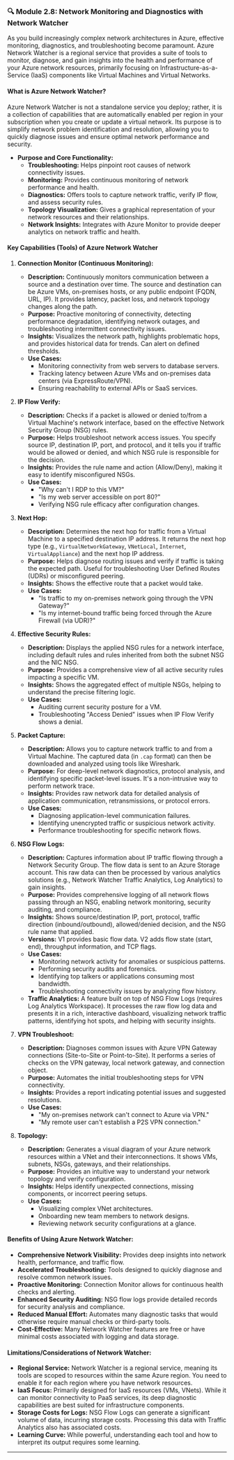 ### **🔍 Module 2.8: Network Monitoring and Diagnostics with Network Watcher**

As you build increasingly complex network architectures in Azure, effective monitoring, diagnostics, and troubleshooting become paramount. Azure Network Watcher is a regional service that provides a suite of tools to monitor, diagnose, and gain insights into the health and performance of your Azure network resources, primarily focusing on Infrastructure-as-a-Service (IaaS) components like Virtual Machines and Virtual Networks.

#### **What is Azure Network Watcher?**

Azure Network Watcher is not a standalone service you deploy; rather, it is a collection of capabilities that are automatically enabled per region in your subscription when you create or update a virtual network. Its purpose is to simplify network problem identification and resolution, allowing you to quickly diagnose issues and ensure optimal network performance and security.

* **Purpose and Core Functionality:**
    * **Troubleshooting:** Helps pinpoint root causes of network connectivity issues.
    * **Monitoring:** Provides continuous monitoring of network performance and health.
    * **Diagnostics:** Offers tools to capture network traffic, verify IP flow, and assess security rules.
    * **Topology Visualization:** Gives a graphical representation of your network resources and their relationships.
    * **Network Insights:** Integrates with Azure Monitor to provide deeper analytics on network traffic and health.

#### **Key Capabilities (Tools) of Azure Network Watcher**

1.  **Connection Monitor (Continuous Monitoring):**
    * **Description:** Continuously monitors communication between a source and a destination over time. The source and destination can be Azure VMs, on-premises hosts, or any public endpoint (FQDN, URL, IP). It provides latency, packet loss, and network topology changes along the path.
    * **Purpose:** Proactive monitoring of connectivity, detecting performance degradation, identifying network outages, and troubleshooting intermittent connectivity issues.
    * **Insights:** Visualizes the network path, highlights problematic hops, and provides historical data for trends. Can alert on defined thresholds.
    * **Use Cases:**
        * Monitoring connectivity from web servers to database servers.
        * Tracking latency between Azure VMs and on-premises data centers (via ExpressRoute/VPN).
        * Ensuring reachability to external APIs or SaaS services.

2.  **IP Flow Verify:**
    * **Description:** Checks if a packet is allowed or denied to/from a Virtual Machine's network interface, based on the effective Network Security Group (NSG) rules.
    * **Purpose:** Helps troubleshoot network access issues. You specify source IP, destination IP, port, and protocol, and it tells you if traffic would be allowed or denied, and which NSG rule is responsible for the decision.
    * **Insights:** Provides the rule name and action (Allow/Deny), making it easy to identify misconfigured NSGs.
    * **Use Cases:**
        * "Why can't I RDP to this VM?"
        * "Is my web server accessible on port 80?"
        * Verifying NSG rule efficacy after configuration changes.

3.  **Next Hop:**
    * **Description:** Determines the next hop for traffic from a Virtual Machine to a specified destination IP address. It returns the next hop type (e.g., `VirtualNetworkGateway`, `VNetLocal`, `Internet`, `VirtualAppliance`) and the next hop IP address.
    * **Purpose:** Helps diagnose routing issues and verify if traffic is taking the expected path. Useful for troubleshooting User Defined Routes (UDRs) or misconfigured peering.
    * **Insights:** Shows the effective route that a packet would take.
    * **Use Cases:**
        * "Is traffic to my on-premises network going through the VPN Gateway?"
        * "Is my internet-bound traffic being forced through the Azure Firewall (via UDR)?"

4.  **Effective Security Rules:**
    * **Description:** Displays the applied NSG rules for a network interface, including default rules and rules inherited from both the subnet NSG and the NIC NSG.
    * **Purpose:** Provides a comprehensive view of all active security rules impacting a specific VM.
    * **Insights:** Shows the aggregated effect of multiple NSGs, helping to understand the precise filtering logic.
    * **Use Cases:**
        * Auditing current security posture for a VM.
        * Troubleshooting "Access Denied" issues when IP Flow Verify shows a denial.

5.  **Packet Capture:**
    * **Description:** Allows you to capture network traffic to and from a Virtual Machine. The captured data (in `.cap` format) can then be downloaded and analyzed using tools like Wireshark.
    * **Purpose:** For deep-level network diagnostics, protocol analysis, and identifying specific packet-level issues. It's a non-intrusive way to perform network trace.
    * **Insights:** Provides raw network data for detailed analysis of application communication, retransmissions, or protocol errors.
    * **Use Cases:**
        * Diagnosing application-level communication failures.
        * Identifying unencrypted traffic or suspicious network activity.
        * Performance troubleshooting for specific network flows.

6.  **NSG Flow Logs:**
    * **Description:** Captures information about IP traffic flowing through a Network Security Group. The flow data is sent to an Azure Storage account. This raw data can then be processed by various analytics solutions (e.g., Network Watcher Traffic Analytics, Log Analytics) to gain insights.
    * **Purpose:** Provides comprehensive logging of all network flows passing through an NSG, enabling network monitoring, security auditing, and compliance.
    * **Insights:** Shows source/destination IP, port, protocol, traffic direction (inbound/outbound), allowed/denied decision, and the NSG rule name that applied.
    * **Versions:** V1 provides basic flow data. V2 adds flow state (start, end), throughput information, and TCP flags.
    * **Use Cases:**
        * Monitoring network activity for anomalies or suspicious patterns.
        * Performing security audits and forensics.
        * Identifying top talkers or applications consuming most bandwidth.
        * Troubleshooting connectivity issues by analyzing flow history.
    * **Traffic Analytics:** A feature built on top of NSG Flow Logs (requires Log Analytics Workspace). It processes the raw flow log data and presents it in a rich, interactive dashboard, visualizing network traffic patterns, identifying hot spots, and helping with security insights.

7.  **VPN Troubleshoot:**
    * **Description:** Diagnoses common issues with Azure VPN Gateway connections (Site-to-Site or Point-to-Site). It performs a series of checks on the VPN gateway, local network gateway, and connection object.
    * **Purpose:** Automates the initial troubleshooting steps for VPN connectivity.
    * **Insights:** Provides a report indicating potential issues and suggested resolutions.
    * **Use Cases:**
        * "My on-premises network can't connect to Azure via VPN."
        * "My remote user can't establish a P2S VPN connection."

8.  **Topology:**
    * **Description:** Generates a visual diagram of your Azure network resources within a VNet and their interconnections. It shows VMs, subnets, NSGs, gateways, and their relationships.
    * **Purpose:** Provides an intuitive way to understand your network topology and verify configuration.
    * **Insights:** Helps identify unexpected connections, missing components, or incorrect peering setups.
    * **Use Cases:**
        * Visualizing complex VNet architectures.
        * Onboarding new team members to network designs.
        * Reviewing network security configurations at a glance.

#### **Benefits of Using Azure Network Watcher:**

* **Comprehensive Network Visibility:** Provides deep insights into network health, performance, and traffic flow.
* **Accelerated Troubleshooting:** Tools designed to quickly diagnose and resolve common network issues.
* **Proactive Monitoring:** Connection Monitor allows for continuous health checks and alerting.
* **Enhanced Security Auditing:** NSG flow logs provide detailed records for security analysis and compliance.
* **Reduced Manual Effort:** Automates many diagnostic tasks that would otherwise require manual checks or third-party tools.
* **Cost-Effective:** Many Network Watcher features are free or have minimal costs associated with logging and data storage.

#### **Limitations/Considerations of Network Watcher:**

* **Regional Service:** Network Watcher is a regional service, meaning its tools are scoped to resources within the same Azure region. You need to enable it for each region where you have network resources.
* **IaaS Focus:** Primarily designed for IaaS resources (VMs, VNets). While it can monitor connectivity to PaaS services, its deep diagnostic capabilities are best suited for infrastructure components.
* **Storage Costs for Logs:** NSG Flow Logs can generate a significant volume of data, incurring storage costs. Processing this data with Traffic Analytics also has associated costs.
* **Learning Curve:** While powerful, understanding each tool and how to interpret its output requires some learning.

---